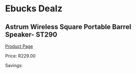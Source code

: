 
# Ebucks Dealz
## Astrum Wireless Square Portable Barrel Speaker- ST290
[Product Page](https://www.ebucks.com/web/shop/productSelected.do?prodId=1207210206&catId=1207273786)

Price: R229.00

Savings: 


	